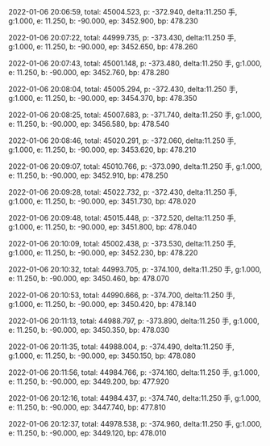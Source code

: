 2022-01-06 20:06:59, total: 45004.523, p: -372.940, delta:11.250 手, g:1.000, e: 11.250, b: -90.000, ep: 3452.900, bp: 478.230

2022-01-06 20:07:22, total: 44999.735, p: -373.430, delta:11.250 手, g:1.000, e: 11.250, b: -90.000, ep: 3452.650, bp: 478.260

2022-01-06 20:07:43, total: 45001.148, p: -373.480, delta:11.250 手, g:1.000, e: 11.250, b: -90.000, ep: 3452.760, bp: 478.280

2022-01-06 20:08:04, total: 45005.294, p: -372.430, delta:11.250 手, g:1.000, e: 11.250, b: -90.000, ep: 3454.370, bp: 478.350

2022-01-06 20:08:25, total: 45007.683, p: -371.740, delta:11.250 手, g:1.000, e: 11.250, b: -90.000, ep: 3456.580, bp: 478.540

2022-01-06 20:08:46, total: 45020.291, p: -372.060, delta:11.250 手, g:1.000, e: 11.250, b: -90.000, ep: 3453.620, bp: 478.210

2022-01-06 20:09:07, total: 45010.766, p: -373.090, delta:11.250 手, g:1.000, e: 11.250, b: -90.000, ep: 3452.910, bp: 478.250

2022-01-06 20:09:28, total: 45022.732, p: -372.430, delta:11.250 手, g:1.000, e: 11.250, b: -90.000, ep: 3451.730, bp: 478.020

2022-01-06 20:09:48, total: 45015.448, p: -372.520, delta:11.250 手, g:1.000, e: 11.250, b: -90.000, ep: 3451.800, bp: 478.040

2022-01-06 20:10:09, total: 45002.438, p: -373.530, delta:11.250 手, g:1.000, e: 11.250, b: -90.000, ep: 3452.230, bp: 478.220

2022-01-06 20:10:32, total: 44993.705, p: -374.100, delta:11.250 手, g:1.000, e: 11.250, b: -90.000, ep: 3450.460, bp: 478.070

2022-01-06 20:10:53, total: 44990.666, p: -374.700, delta:11.250 手, g:1.000, e: 11.250, b: -90.000, ep: 3450.420, bp: 478.140

2022-01-06 20:11:13, total: 44988.797, p: -373.890, delta:11.250 手, g:1.000, e: 11.250, b: -90.000, ep: 3450.350, bp: 478.030

2022-01-06 20:11:35, total: 44988.004, p: -374.490, delta:11.250 手, g:1.000, e: 11.250, b: -90.000, ep: 3450.150, bp: 478.080

2022-01-06 20:11:56, total: 44984.766, p: -374.160, delta:11.250 手, g:1.000, e: 11.250, b: -90.000, ep: 3449.200, bp: 477.920

2022-01-06 20:12:16, total: 44984.437, p: -374.740, delta:11.250 手, g:1.000, e: 11.250, b: -90.000, ep: 3447.740, bp: 477.810

2022-01-06 20:12:37, total: 44978.538, p: -374.960, delta:11.250 手, g:1.000, e: 11.250, b: -90.000, ep: 3449.120, bp: 478.010